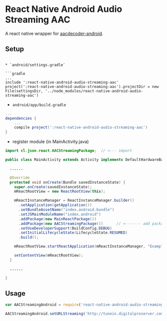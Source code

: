 # React Native Android Audio Streaming AAC

A react native wrapper for [aacdecoder-android](https://code.google.com/p/aacdecoder-android/).


## Setup

```

* `android/settings.gradle`

```gradle
...
include ':react-native-android-audio-streaming-aac'
project(':react-native-android-audio-streaming-aac').projectDir = new File(settingsDir, '../node_modules/react-native-android-audio-streaming-aac')
```

* `android/app/build.gradle`

```gradle
...
dependencies {
    ...
    compile project(':react-native-android-audio-streaming-aac')
}
```

* register module (in MainActivity.java)

```java
import cl.json.react.AACStreamingPackage;  // <--- import

public class MainActivity extends Activity implements DefaultHardwareBackBtnHandler {

  ......

  @Override
  protected void onCreate(Bundle savedInstanceState) {
    super.onCreate(savedInstanceState);
    mReactRootView = new ReactRootView(this);

    mReactInstanceManager = ReactInstanceManager.builder()
      .setApplication(getApplication())
      .setBundleAssetName("index.android.bundle")
      .setJSMainModuleName("index.android")
      .addPackage(new MainReactPackage())
      .addPackage(new AACStreamingPackage())      // <------- add package
      .setUseDeveloperSupport(BuildConfig.DEBUG)
      .setInitialLifecycleState(LifecycleState.RESUMED)
      .build();

    mReactRootView.startReactApplication(mReactInstanceManager, "ExampleRN", null);

    setContentView(mReactRootView);
  }

  ......

}
```

## Usage

```js
var AACStreamingAndroid = require('react-native-android-audio-streaming-aac');

AACStreamingAndroid.setURLStreaming('http://tunein.digitalproserver.com/bioconcebb.aac');
```
